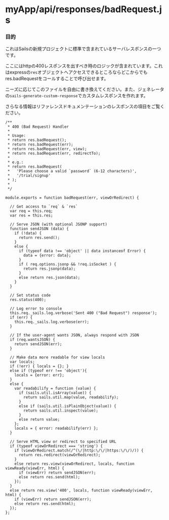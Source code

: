 # myApp/api/responses/badRequest.js
### 目的

これはSailsの新規プロジェクトに標準で含まれているサーバレスポンスの一つです。

ここにはhttpの400レスポンスを出すべき時のロジックが含まれています。これはexpressの`res`オブジェクトへアクセスできるところならどこからでもres.badRequestをコールすることで呼び出せます。

ニーズに応じてこのファイルを自由に書き換えてください。また、ジェネレータの`sails-generate-custom-response`でカスタムレスポンスを作れます。

さらなる情報はリファレンスドキュメンテーションのレスポンスの項目をご覧ください。


<docmeta name="uniqueID" value="badRequestjs643116">
<docmeta name="displayName" value="badRequest.js">

```
/**
 * 400 (Bad Request) Handler
 *
 * Usage:
 * return res.badRequest();
 * return res.badRequest(err);
 * return res.badRequest(err, view);
 * return res.badRequest(err, redirectTo);
 *
 * e.g.:
 * return res.badRequest(
 *   'Please choose a valid `password` (6-12 characters)',
 *   '/trial/signup'
 * );
 *
 */

module.exports = function badRequest(err, viewOrRedirect) {

  // Get access to `req` & `res`
  var req = this.req;
  var res = this.res;

  // Serve JSON (with optional JSONP support)
  function sendJSON (data) {
    if (!data) {
      return res.send();
    }
    else {
      if (typeof data !== 'object' || data instanceof Error) {
        data = {error: data};
      }
      if ( req.options.jsonp && !req.isSocket ) {
        return res.jsonp(data);
      }
      else return res.json(data);
    }
  }

  // Set status code
  res.status(400);

  // Log error to console
  this.req._sails.log.verbose('Sent 400 ("Bad Request") response');
  if (err) {
    this.req._sails.log.verbose(err);
  }

  // If the user-agent wants JSON, always respond with JSON
  if (req.wantsJSON) {
    return sendJSON(err);
  }

  // Make data more readable for view locals
  var locals;
  if (!err) { locals = {}; }
  else if (typeof err !== 'object'){
    locals = {error: err};
  }
  else {
    var readabilify = function (value) {
      if (sails.util.isArray(value)) {
        return sails.util.map(value, readabilify);
      }
      else if (sails.util.isPlainObject(value)) {
        return sails.util.inspect(value);
      }
      else return value;
    };
    locals = { error: readabilify(err) };
  }

  // Serve HTML view or redirect to specified URL
  if (typeof viewOrRedirect === 'string') {
    if (viewOrRedirect.match(/^(\/|http:\/\/|https:\/\/)/)) {
      return res.redirect(viewOrRedirect);
    }
    else return res.view(viewOrRedirect, locals, function viewReady(viewErr, html) {
      if (viewErr) return sendJSON(err);
      else return res.send(html);
    });
  }
  else return res.view('400', locals, function viewReady(viewErr, html) {
    if (viewErr) return sendJSON(err);
    else return res.send(html);
  });
};


```
